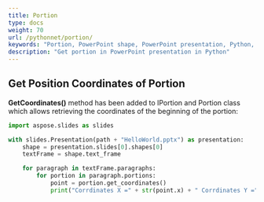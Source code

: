 ```yaml
---
title: Portion
type: docs
weight: 70
url: /pythonnet/portion/
keywords: "Portion, PowerPoint shape, PowerPoint presentation, Python, Aspose.Slides for Python via .NET"
description: "Get portion in PowerPoint presentation in Python"
---
```


## **Get Position Coordinates of Portion**
**GetCoordinates()** method has been added to IPortion and Portion class which allows retrieving the coordinates of the beginning of the portion:

```py
import aspose.slides as slides

with slides.Presentation(path + "HelloWorld.pptx") as presentation:
    shape = presentation.slides[0].shapes[0]
    textFrame = shape.text_frame

    for paragraph in textFrame.paragraphs:
        for portion in paragraph.portions:
            point = portion.get_coordinates()
            print("Corrdinates X =" + str(point.x) + " Corrdinates Y =" + str(point.y))
```

